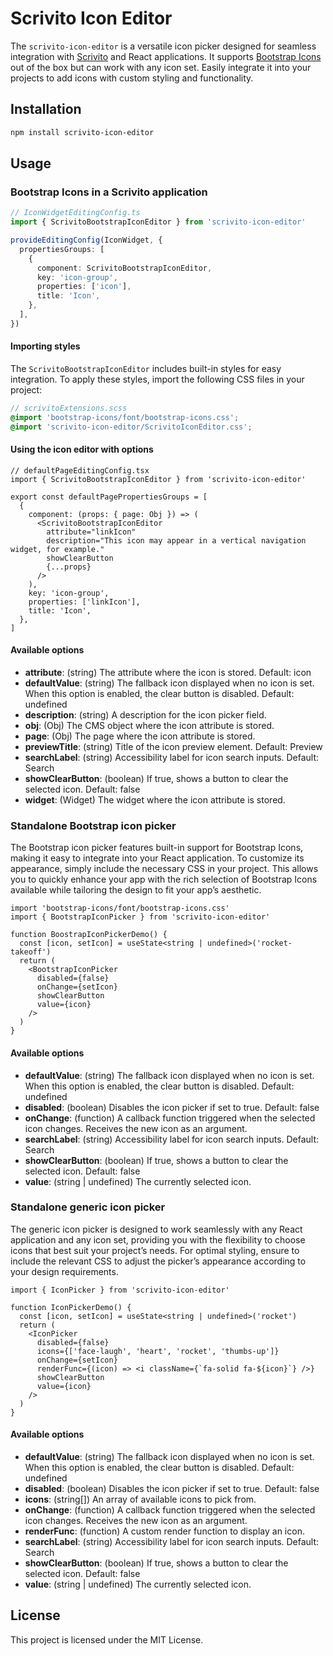 # Scrivito Icon Editor

The `scrivito-icon-editor` is a versatile icon picker designed for seamless integration with [Scrivito](https://www.scrivito.com) and React applications. It supports [Bootstrap Icons](https://icons.getbootstrap.com) out of the box but can work with any icon set. Easily integrate it into your projects to add icons with custom styling and functionality.

## Installation

```sh
npm install scrivito-icon-editor
```

## Usage

### Bootstrap Icons in a Scrivito application

```ts
// IconWidgetEditingConfig.ts
import { ScrivitoBootstrapIconEditor } from 'scrivito-icon-editor'

provideEditingConfig(IconWidget, {
  propertiesGroups: [
    {
      component: ScrivitoBootstrapIconEditor,
      key: 'icon-group',
      properties: ['icon'],
      title: 'Icon',
    },
  ],
})
```

#### Importing styles

The `ScrivitoBootstrapIconEditor` includes built-in styles for easy integration. To apply these styles, import the following CSS files in your project:

```scss
// scrivitoExtensions.scss
@import 'bootstrap-icons/font/bootstrap-icons.css';
@import 'scrivito-icon-editor/ScrivitoIconEditor.css';
```

#### Using the icon editor with options

```tsx
// defaultPageEditingConfig.tsx
import { ScrivitoBootstrapIconEditor } from 'scrivito-icon-editor'

export const defaultPagePropertiesGroups = [
  {
    component: (props: { page: Obj }) => (
      <ScrivitoBootstrapIconEditor
        attribute="linkIcon"
        description="This icon may appear in a vertical navigation widget, for example."
        showClearButton
        {...props}
      />
    ),
    key: 'icon-group',
    properties: ['linkIcon'],
    title: 'Icon',
  },
]
```

#### Available options

- **attribute**: (string) The attribute where the icon is stored. Default: icon
- **defaultValue**: (string) The fallback icon displayed when no icon is set. When this option is enabled, the clear button is disabled. Default: undefined
- **description**: (string) A description for the icon picker field.
- **obj**: (Obj) The CMS object where the icon attribute is stored.
- **page**: (Obj) The page where the icon attribute is stored.
- **previewTitle**: (string) Title of the icon preview element. Default: Preview
- **searchLabel**: (string) Accessibility label for icon search inputs. Default: Search
- **showClearButton**: (boolean) If true, shows a button to clear the selected icon. Default: false
- **widget**: (Widget) The widget where the icon attribute is stored.

### Standalone Bootstrap icon picker

The Bootstrap icon picker features built-in support for Bootstrap Icons, making it easy to integrate into your React application. To customize its appearance, simply include the necessary CSS in your project. This allows you to quickly enhance your app with the rich selection of Bootstrap Icons available while tailoring the design to fit your app’s aesthetic.

```tsx
import 'bootstrap-icons/font/bootstrap-icons.css'
import { BootstrapIconPicker } from 'scrivito-icon-editor'

function BoostrapIconPickerDemo() {
  const [icon, setIcon] = useState<string | undefined>('rocket-takeoff')
  return (
    <BootstrapIconPicker
      disabled={false}
      onChange={setIcon}
      showClearButton
      value={icon}
    />
  )
}
```

#### Available options

- **defaultValue**: (string) The fallback icon displayed when no icon is set. When this option is enabled, the clear button is disabled. Default: undefined
- **disabled**: (boolean) Disables the icon picker if set to true. Default: false
- **onChange**: (function) A callback function triggered when the selected icon changes. Receives the new icon as an argument.
- **searchLabel**: (string) Accessibility label for icon search inputs. Default: Search
- **showClearButton**: (boolean) If true, shows a button to clear the selected icon. Default: false
- **value**: (string | undefined) The currently selected icon.

### Standalone generic icon picker

The generic icon picker is designed to work seamlessly with any React application and any icon set, providing you with the flexibility to choose icons that best suit your project’s needs. For optimal styling, ensure to include the relevant CSS to adjust the picker’s appearance according to your design requirements.

```tsx
import { IconPicker } from 'scrivito-icon-editor'

function IconPickerDemo() {
  const [icon, setIcon] = useState<string | undefined>('rocket')
  return (
    <IconPicker
      disabled={false}
      icons={['face-laugh', 'heart', 'rocket', 'thumbs-up']}
      onChange={setIcon}
      renderFunc={(icon) => <i className={`fa-solid fa-${icon}`} />}
      showClearButton
      value={icon}
    />
  )
}
```

#### Available options

- **defaultValue**: (string) The fallback icon displayed when no icon is set. When this option is enabled, the clear button is disabled. Default: undefined
- **disabled**: (boolean) Disables the icon picker if set to true. Default: false
- **icons**: (string[]) An array of available icons to pick from.
- **onChange**: (function) A callback function triggered when the selected icon changes. Receives the new icon as an argument.
- **renderFunc**: (function) A custom render function to display an icon.
- **searchLabel**: (string) Accessibility label for icon search inputs. Default: Search
- **showClearButton**: (boolean) If true, shows a button to clear the selected icon. Default: false
- **value**: (string | undefined) The currently selected icon.

## License

This project is licensed under the MIT License.
